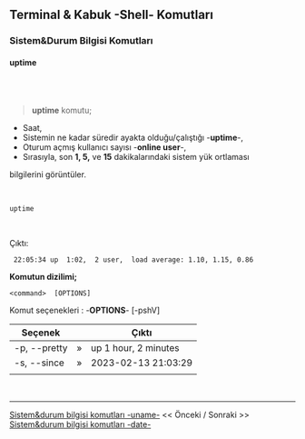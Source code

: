 ## **Terminal & Kabuk -Shell- Komutları**

### Sistem&Durum Bilgisi Komutları 

#### **uptime** 


</br>

</br>

>**uptime** komutu;

* Saat, 
* Sistemin ne kadar süredir ayakta olduğu/çalıştığı -**uptime**-,
* Oturum açmış kullanıcı sayısı -**online user**-,
* Sırasıyla, son **1, 5,** ve **15** dakikalarındaki sistem yük ortlaması</br>

bilgilerini görüntüler.



</br>



``` {.sh}
uptime
```

<br>

Çıktı:

``` {echo}
 22:05:34 up  1:02,  2 user,  load average: 1.10, 1.15, 0.86

```


**Komutun dizilimi;**

```
<command>  [OPTIONS]
```

Komut seçenekleri : -**OPTIONS**- [-pshV]

| Seçenek | | Çıktı |
|--|:--:|--|
| -p, --pretty | » |  up 1 hour, 2 minutes |
| -s, --since | » | 2023-02-13 21:03:29 |
|||



</br>

---

 [Sistem&durum bilgisi komutları -uname-](./tr_komutlar-sistem-durum-bilgisi-komutlari-uname-.md) << Önceki / Sonraki >> [Sistem&durum bilgisi komutları -date-](./tr_komutlar-sistem-komutlari-date-.md)

